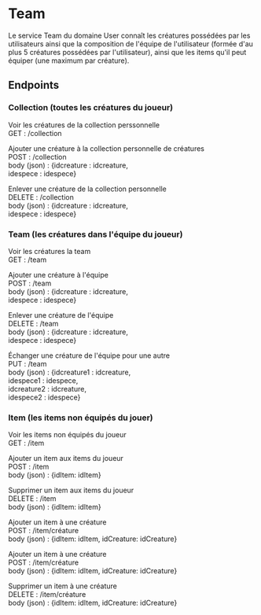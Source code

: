 # Team

Le service Team du domaine User connaît les créatures possédées par les utilisateurs ainsi que la composition de l'équipe de l'utilisateur (formée d'au plus 5 créatures possédées par l'utilisateur), ainsi que les items qu'il peut équiper (une maximum par créature).

## Endpoints

### Collection (toutes les créatures du joueur)

Voir les créatures de la collection perssonnelle  
GET : /collection

Ajouter une créature à la collection personnelle de créatures  
POST : /collection  
body (json) : {idcreature : idcreature,  
                idespece : idespece}

Enlever une créature de la collection personnelle  
DELETE : /collection  
body (json) : {idcreature : idcreature,  
                idespece : idespece}

### Team (les créatures dans l'équipe du joueur)

Voir les créatures la team  
GET : /team

Ajouter une créature à l'équipe  
POST : /team  
body (json) : {idcreature : idcreature,  
                idespece : idespece}

Enlever une créature de l'équipe  
DELETE : /team  
body (json) : {idcreature : idcreature,  
                idespece : idespece}

Échanger une créature de l'équipe pour une autre  
PUT : /team  
body (json) : {idcreature1 : idcreature,  
                idespece1 : idespece,  
                idcreature2 : idcreature,  
                idespece2 : idespece}

### Item (les items non équipés du jouer)

Voir les items non équipés du joueur  
GET : /item

Ajouter un item aux items du joueur  
POST : /item  
body (json) : {idItem: idItem}

Supprimer un item aux items du joueur  
DELETE : /item  
body (json) : {idItem: idItem}

Ajouter un item à une créature  
POST : /item/créature  
body (json) : {idItem: idItem,
                idCreature: idCreature}

Ajouter un item à une créature   
POST : /item/créature  
body (json) : {idItem: idItem,
                idCreature: idCreature}

Supprimer un item à une créature   
DELETE : /item/créature  
body (json) : {idItem: idItem,
                idCreature: idCreature}
